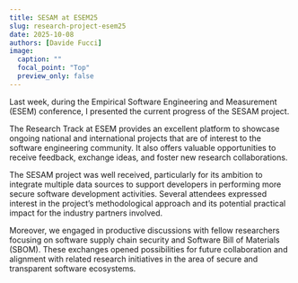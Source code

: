 ```yaml
---
title: SESAM at ESEM25
slug: research-project-esem25
date: 2025-10-08 
authors: [Davide Fucci]
image:
  caption: ""
  focal_point: "Top"
  preview_only: false
---
```


Last week, during the Empirical Software Engineering and Measurement (ESEM) conference, I presented the current progress of the SESAM project.

The Research Track at ESEM provides an excellent platform to showcase ongoing national and international projects that are of interest to the software engineering community. It also offers valuable opportunities to receive feedback, exchange ideas, and foster new research collaborations.

The SESAM project was well received, particularly for its ambition to integrate multiple data sources to support developers in performing more secure software development activities. Several attendees expressed interest in the project’s methodological approach and its potential practical impact for the industry partners involved.

Moreover, we engaged in productive discussions with fellow researchers focusing on software supply chain security and Software Bill of Materials (SBOM). These exchanges opened possibilities for future collaboration and alignment with related research initiatives in the area of secure and transparent software ecosystems.
